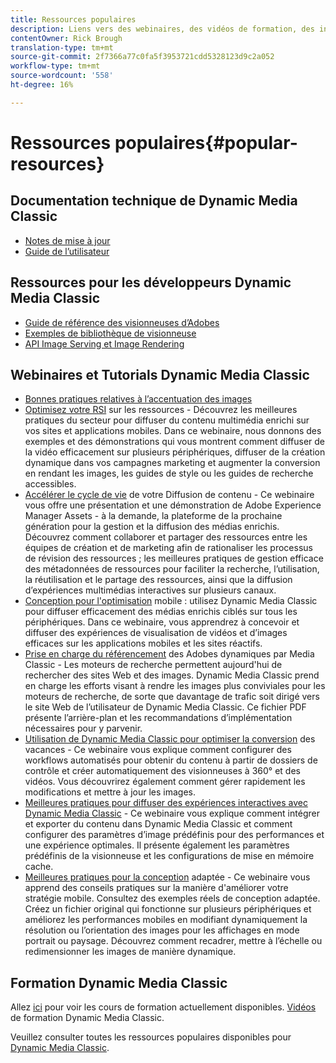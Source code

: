 ```yaml
---
title: Ressources populaires
description: Liens vers des webinaires, des vidéos de formation, des informations sur les meilleures pratiques et des ressources pour les développeurs.
contentOwner: Rick Brough
translation-type: tm+mt
source-git-commit: 2f7366a77c0fa5f3953721cdd5328123d9c2a052
workflow-type: tm+mt
source-wordcount: '558'
ht-degree: 16%

---
```



# Ressources populaires{#popular-resources}

## Documentation technique de Dynamic Media Classic

* [Notes de mise à jour](https://experienceleague.adobe.com/docs/dynamic-media-developer-resources/release-notes/s7rn2017.html)
* [Guide de l’utilisateur](introduction.md)

## Ressources pour les développeurs Dynamic Media Classic

* [Guide de référence des visionneuses d’Adobes](https://experienceleague.adobe.com/docs/dynamic-media-developer-resources/library/home.html)
* [Exemples de bibliothèque de visionneuse](https://landing.adobe.com/en/na/dynamic-media/ctir-2755/live-demos.html)
* [API Image Serving et Image Rendering](https://experienceleague.adobe.com/docs/dynamic-media-developer-resources/image-serving-api/home.html)

## Webinaires et Tutorials Dynamic Media Classic

* [Bonnes pratiques relatives à l’accentuation des images](/help/assets/s7_sharpening_images.pdf)
* [Optimisez votre RSI](https://adobecustomersuccess.adobeconnect.com/p5ar3hfrrec/?launcher=false&amp;fcsContent=true&amp;pbMode=normal&amp;proto=true)  sur les ressources - Découvrez les meilleures pratiques du secteur pour diffuser du contenu multimédia enrichi sur vos sites et applications mobiles. Dans ce webinaire, nous donnons des exemples et des démonstrations qui vous montrent comment diffuser de la vidéo efficacement sur plusieurs périphériques, diffuser de la création dynamique dans vos campagnes marketing et augmenter la conversion en rendant les images, les guides de style ou les guides de recherche accessibles.
* [Accélérer le cycle de vie](https://adobecustomersuccess.adobeconnect.com/p88ducm9pqv/)  de votre Diffusion de contenu - Ce webinaire vous offre une présentation et une démonstration de Adobe Experience Manager Assets - à la demande, la plateforme de la prochaine génération pour la gestion et la diffusion des médias enrichis. Découvrez comment collaborer et partager des ressources entre les équipes de création et de marketing afin de rationaliser les processus de révision des ressources ; les meilleures pratiques de gestion efficace des métadonnées de ressources pour faciliter la recherche, l’utilisation, la réutilisation et le partage des ressources, ainsi que la diffusion d’expériences multimédias interactives sur plusieurs canaux.
* [Conception pour l&#39;optimisation](https://adobecustomersuccess.adobeconnect.com/p6oqd3wydif/?launcher=false&amp;fcsContent=true&amp;pbMode=normal&amp;proto=true)  mobile : utilisez Dynamic Media Classic pour diffuser efficacement des médias enrichis ciblés sur tous les périphériques. Dans ce webinaire, vous apprendrez à concevoir et diffuser des expériences de visualisation de vidéos et d’images efficaces sur les applications mobiles et les sites réactifs.
* [Prise en charge du référencement](/help/assets/s7_seo.pdf)  des Adobes dynamiques par Media Classic - Les moteurs de recherche permettent aujourd&#39;hui de rechercher des sites Web et des images. Dynamic Media Classic prend en charge les efforts visant à rendre les images plus conviviales pour les moteurs de recherche, de sorte que davantage de trafic soit dirigé vers le site Web de l’utilisateur de Dynamic Media Classic. Ce fichier PDF présente l’arrière-plan et les recommandations d’implémentation nécessaires pour y parvenir.
* [Utilisation de Dynamic Media Classic pour optimiser la conversion](https://adobecustomersuccess.adobeconnect.com/p32n1yr85c9/?proto=true)  des vacances - Ce webinaire vous explique comment configurer des workflows automatisés pour obtenir du contenu à partir de dossiers de contrôle et créer automatiquement des visionneuses à 360° et des vidéos. Vous découvrirez également comment gérer rapidement les modifications et mettre à jour les images.
* [Meilleures pratiques pour diffuser des expériences interactives avec Dynamic Media Classic](https://seminars.adobeconnect.com/p7wb8ej3u6d/)  - Ce webinaire vous explique comment intégrer et exporter du contenu dans Dynamic Media Classic et comment configurer des paramètres d’image prédéfinis pour des performances et une expérience optimales. Il présente également les paramètres prédéfinis de la visionneuse et les configurations de mise en mémoire cache.
* [Meilleures pratiques pour la conception](https://offers.adobe.com/en/na/marketing/landings/_40458_responsive_design_live_on_demand_webinar.html)  adaptée - Ce webinaire vous apprend des conseils pratiques sur la manière d&#39;améliorer votre stratégie mobile. Consultez des exemples réels de conception adaptée. Créez un fichier original qui fonctionne sur plusieurs périphériques et améliorez les performances mobiles en modifiant dynamiquement la résolution ou l’orientation des images pour les affichages en mode portrait ou paysage. Découvrez comment recadrer, mettre à l’échelle ou redimensionner les images de manière dynamique.

## Formation Dynamic Media Classic

Allez [ici](https://training.adobe.com/training/courses.html#product=adobe-scene7) pour voir les cours de formation actuellement disponibles.
[Vidéos](https://experienceleague.adobe.com/docs/dynamic-media-classic/using/intro/training-videos.html#intro) de formation Dynamic Media Classic.

Veuillez consulter toutes les ressources populaires disponibles pour [Dynamic Media Classic](home.md).